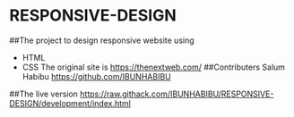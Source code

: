 # RESPONSIVE-DESIGN
##The project to design responsive website using

* HTML
* CSS
The original site is https://thenextweb.com/
##Contributers
Salum Habibu https://github.com/IBUNHABIBU

##The live version
https://raw.githack.com/IBUNHABIBU/RESPONSIVE-DESIGN/development/index.html
